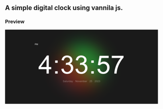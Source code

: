 ## A simple digital clock using vannila js.
### Preview
![alt text](https://github.com/izanagie/a_js_clock/blob/main/preview.png "clock preview")
